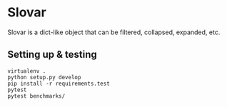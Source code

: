 # Slovar

Slovar is a dict-like object that can be filtered, collapsed, expanded, etc.

## Setting up & testing

    virtualenv .
    python setup.py develop
    pip install -r requirements.test
    pytest
    pytest benchmarks/
